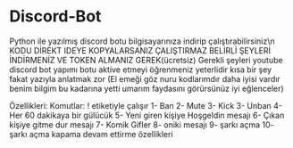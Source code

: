 # Discord-Bot
Python ile yazılmış discord botu bilgisayarınıza indirip çalıştırabilirsiniz\n
KODU DİREKT IDEYE KOPYALARSANIZ ÇALIŞTIRMAZ BELİRLİ ŞEYLERİ İNDİRMENİZ VE TOKEN ALMANIZ GEREK(ücretsiz)
Gerekli şeyleri youtube discord bot yapımı botu aktive etmeyi öğrenmeniz yeterlidir kısa bir şey fakat yazıyla anlatmak zor
(El emeği göz nuru kodlarımdır daha iyisi vardır benim bilgim bu kadarına yetti umarım faydasını görürsünüz iyi eğlenceler)

Özellikleri: 
Komutlar: ! etiketiyle çalışır
1- Ban
2- Mute
3- Kick
3- Unban
4- Her 60 dakikaya bir gülücük
5- Yeni giren kişiye Hoşgeldin mesajı
6- Çıkan kişiye gitme dur mesajı
7- Komik Gifler
8- oniki mesajı
9- şarkı açma
10- şarkı açma kapama devam ettirme özellikleri

